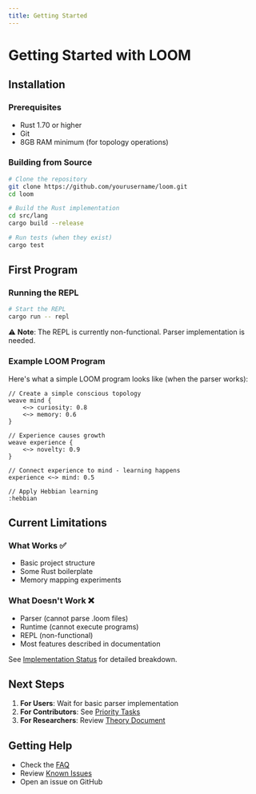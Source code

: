 ```yaml
---
title: Getting Started
---
```


# Getting Started with LOOM

## Installation

### Prerequisites
- Rust 1.70 or higher
- Git
- 8GB RAM minimum (for topology operations)

### Building from Source

```bash
# Clone the repository
git clone https://github.com/yourusername/loom.git
cd loom

# Build the Rust implementation
cd src/lang
cargo build --release

# Run tests (when they exist)
cargo test
```

## First Program

### Running the REPL

```bash
# Start the REPL
cargo run -- repl
```

⚠️ **Note**: The REPL is currently non-functional. Parser implementation is needed.

### Example LOOM Program

Here's what a simple LOOM program looks like (when the parser works):

```loom
// Create a simple conscious topology
weave mind {
    <~> curiosity: 0.8
    <~> memory: 0.6
}

// Experience causes growth
weave experience {
    <~> novelty: 0.9
}

// Connect experience to mind - learning happens
experience <~> mind: 0.5

// Apply Hebbian learning
:hebbian
```

## Current Limitations

### What Works ✅
- Basic project structure
- Some Rust boilerplate
- Memory mapping experiments

### What Doesn't Work ❌
- Parser (cannot parse .loom files)
- Runtime (cannot execute programs)
- REPL (non-functional)
- Most features described in documentation

See [Implementation Status](./implementation-status.md) for detailed breakdown.

## Next Steps

1. **For Users**: Wait for basic parser implementation
2. **For Contributors**: See [Priority Tasks](./priority-tasks.md)
3. **For Researchers**: Review [Theory Document](../loom_complete_documentation.tex)

## Getting Help

- Check the [FAQ](./faq.md)
- Review [Known Issues](./implementation-status.md#known-issues)
- Open an issue on GitHub

